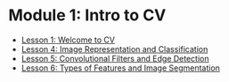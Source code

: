 # Module 1: Intro to CV

- [Lesson 1: Welcome to CV](m1/l1.md)
- [Lesson 4: Image Representation and Classification](m1/l4.md)
- [Lesson 5: Convolutional Filters and Edge Detection](m1/l5.md)
- [Lesson 6: Types of Features and Image Segmentation](m1/l6.md)
